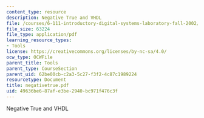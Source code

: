 ```yaml
---
content_type: resource
description: Negative True and VHDL
file: /courses/6-111-introductory-digital-systems-laboratory-fall-2002/49636be687afe3be2940bc971f476c3f_negativetrue.pdf
file_size: 63224
file_type: application/pdf
learning_resource_types:
- Tools
license: https://creativecommons.org/licenses/by-nc-sa/4.0/
ocw_type: OCWFile
parent_title: Tools
parent_type: CourseSection
parent_uid: 62be00cb-c2a3-5c27-f3f2-4c87c1989224
resourcetype: Document
title: negativetrue.pdf
uid: 49636be6-87af-e3be-2940-bc971f476c3f
---
```

Negative True and VHDL